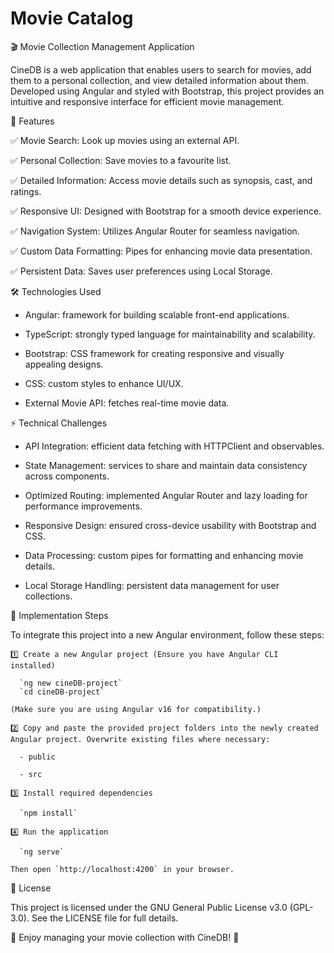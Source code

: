 # Movie Catalog

🎬 Movie Collection Management Application

CineDB is a web application that enables users to search for movies, add them to a personal collection, and view detailed information about them. Developed using Angular and styled with Bootstrap, this project provides an intuitive and responsive interface for efficient movie management.

🚀 Features

✅ Movie Search: Look up movies using an external API.

✅ Personal Collection: Save movies to a favourite list.

✅ Detailed Information: Access movie details such as synopsis, cast, and ratings.

✅ Responsive UI: Designed with Bootstrap for a smooth device experience.

✅ Navigation System: Utilizes Angular Router for seamless navigation.

✅ Custom Data Formatting: Pipes for enhancing movie data presentation.

✅ Persistent Data: Saves user preferences using Local Storage.

🛠️ Technologies Used

- Angular: framework for building scalable front-end applications.

- TypeScript: strongly typed language for maintainability and scalability.

- Bootstrap: CSS framework for creating responsive and visually appealing designs.

- CSS: custom styles to enhance UI/UX.

- External Movie API: fetches real-time movie data.

⚡ Technical Challenges

- API Integration: efficient data fetching with HTTPClient and observables.

- State Management: services to share and maintain data consistency across components.

- Optimized Routing: implemented Angular Router and lazy loading for performance improvements.

- Responsive Design: ensured cross-device usability with Bootstrap and CSS.

- Data Processing: custom pipes for formatting and enhancing movie details.

- Local Storage Handling: persistent data management for user collections.

🔧 Implementation Steps

To integrate this project into a new Angular environment, follow these steps:

    1️⃣ Create a new Angular project (Ensure you have Angular CLI installed)

      `ng new cineDB-project`
      `cd cineDB-project`

    (Make sure you are using Angular v16 for compatibility.)

    2️⃣ Copy and paste the provided project folders into the newly created Angular project. Overwrite existing files where necessary:

      - public

      - src

    3️⃣ Install required dependencies

      `npm install`

    4️⃣ Run the application

      `ng serve`

    Then open `http://localhost:4200` in your browser.

📜 License

This project is licensed under the GNU General Public License v3.0 (GPL-3.0). See the LICENSE file for full details.

📢 Enjoy managing your movie collection with CineDB! 🍿


